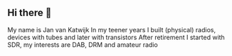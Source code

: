 ## Hi there 👋

My name is Jan van Katwijk
In my teener years I built (physical) radios, devices with tubes and
later with transistors
After retirement I started with SDR, my interests are DAB, DRM and amateur radio
